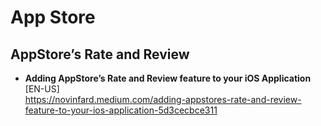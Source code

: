 # App Store

## AppStore’s Rate and Review
- **Adding AppStore’s Rate and Review feature to your iOS Application** [EN-US] <br>
https://novinfard.medium.com/adding-appstores-rate-and-review-feature-to-your-ios-application-5d3cecbce311